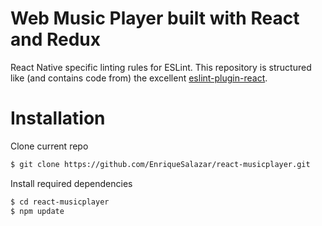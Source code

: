 Web Music Player built with React and Redux
===========================================


React Native specific linting rules for ESLint. This repository is structured like  (and contains code from) the excellent [eslint-plugin-react](http://github.com/yannickcr/eslint-plugin-react).

# Installation

Clone current repo
```sh
$ git clone https://github.com/EnriqueSalazar/react-musicplayer.git
```

Install required dependencies
```sh
$ cd react-musicplayer
$ npm update
```